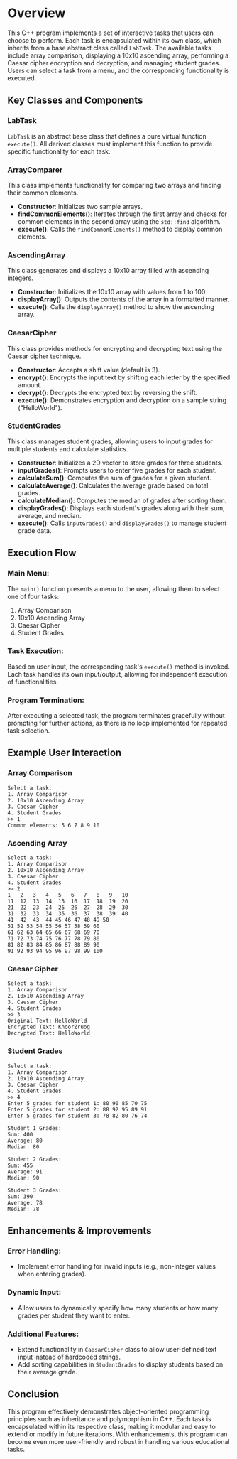 # Overview

This C++ program implements a set of interactive tasks that users can choose to perform. Each task is encapsulated within its own class, which inherits from a base abstract class called `LabTask`. The available tasks include array comparison, displaying a 10x10 ascending array, performing a Caesar cipher encryption and decryption, and managing student grades. Users can select a task from a menu, and the corresponding functionality is executed.

## Key Classes and Components

### LabTask
`LabTask` is an abstract base class that defines a pure virtual function `execute()`. All derived classes must implement this function to provide specific functionality for each task.

### ArrayComparer
This class implements functionality for comparing two arrays and finding their common elements.

- **Constructor**: Initializes two sample arrays.
- **findCommonElements()**: Iterates through the first array and checks for common elements in the second array using the `std::find` algorithm.
- **execute()**: Calls the `findCommonElements()` method to display common elements.

### AscendingArray
This class generates and displays a 10x10 array filled with ascending integers.

- **Constructor**: Initializes the 10x10 array with values from 1 to 100.
- **displayArray()**: Outputs the contents of the array in a formatted manner.
- **execute()**: Calls the `displayArray()` method to show the ascending array.

### CaesarCipher
This class provides methods for encrypting and decrypting text using the Caesar cipher technique.

- **Constructor**: Accepts a shift value (default is 3).
- **encrypt()**: Encrypts the input text by shifting each letter by the specified amount.
- **decrypt()**: Decrypts the encrypted text by reversing the shift.
- **execute()**: Demonstrates encryption and decryption on a sample string ("HelloWorld").

### StudentGrades
This class manages student grades, allowing users to input grades for multiple students and calculate statistics.

- **Constructor**: Initializes a 2D vector to store grades for three students.
- **inputGrades()**: Prompts users to enter five grades for each student.
- **calculateSum()**: Computes the sum of grades for a given student.
- **calculateAverage()**: Calculates the average grade based on total grades.
- **calculateMedian()**: Computes the median of grades after sorting them.
- **displayGrades()**: Displays each student's grades along with their sum, average, and median.
- **execute()**: Calls `inputGrades()` and `displayGrades()` to manage student grade data.

## Execution Flow

### Main Menu:
The `main()` function presents a menu to the user, allowing them to select one of four tasks:
1. Array Comparison
2. 10x10 Ascending Array
3. Caesar Cipher
4. Student Grades

### Task Execution:
Based on user input, the corresponding task's `execute()` method is invoked. Each task handles its own input/output, allowing for independent execution of functionalities.

### Program Termination:
After executing a selected task, the program terminates gracefully without prompting for further actions, as there is no loop implemented for repeated task selection.

## Example User Interaction

### Array Comparison
```plaintext
Select a task:
1. Array Comparison
2. 10x10 Ascending Array
3. Caesar Cipher
4. Student Grades
>> 1
Common elements: 5 6 7 8 9 10 
```

### Ascending Array
```plaintext
Select a task:
1. Array Comparison
2. 10x10 Ascending Array
3. Caesar Cipher
4. Student Grades
>> 2
1	2	3	4	5	6	7	8	9	10	
11	12	13	14	15	16	17	18	19	20	
21	22	23	24	25	26	27	28	29	30	
31	32	33	34	35	36	37	38	39	40	
41	42	43	44 45 46 47 48 49 50	
51 52 53 54 55 56 57 58 59 60	
61 62 63 64 65 66 67 68 69 70	
71 72 73 74 75 76 77 78 79 80	
81 82 83 84 85 86 87 88 89 90	
91 92 93 94 95 96 97 98 99 100	
```

### Caesar Cipher
```plaintext
Select a task:
1. Array Comparison
2. 10x10 Ascending Array
3. Caesar Cipher
4. Student Grades
>> 3
Original Text: HelloWorld
Encrypted Text: KhoorZruog
Decrypted Text: HelloWorld
```

### Student Grades 
```plaintext
Select a task:
1. Array Comparison 
2. 10x10 Ascending Array 
3. Caesar Cipher 
4. Student Grades 
>> 4 
Enter 5 grades for student 1: 80 90 85 70 75 
Enter 5 grades for student 2: 88 92 95 89 91 
Enter 5 grades for student 3: 78 82 80 76 74 

Student 1 Grades:
Sum: 400
Average: 80
Median: 80

Student 2 Grades:
Sum: 455
Average: 91
Median: 90

Student 3 Grades:
Sum: 390
Average: 78
Median: 78

```

## Enhancements & Improvements

### Error Handling:
- Implement error handling for invalid inputs (e.g., non-integer values when entering grades).

### Dynamic Input:
- Allow users to dynamically specify how many students or how many grades per student they want to enter.

### Additional Features:
- Extend functionality in `CaesarCipher` class to allow user-defined text input instead of hardcoded strings.
- Add sorting capabilities in `StudentGrades` to display students based on their average grade.

## Conclusion

This program effectively demonstrates object-oriented programming principles such as inheritance and polymorphism in C++. Each task is encapsulated within its respective class, making it modular and easy to extend or modify in future iterations. With enhancements, this program can become even more user-friendly and robust in handling various educational tasks.